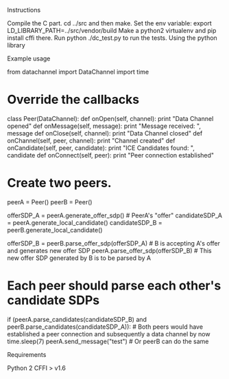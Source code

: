 Instructions

Compile the C part. cd ../src and then make.
Set the env variable: export LD_LIBRARY_PATH=../src/vendor/build
Make a python2 virtualenv and pip install cffi there.
Run python ./dc_test.py to run the tests.
Using the python library

Example usage

from datachannel import DataChannel
import time

# Override the callbacks
class Peer(DataChannel):
    def onOpen(self, channel):
        print "Data Channel opened"
    def onMessage(self, message):
        print "Message received: ", message
    def onClose(self, channel):
        print "Data Channel closed"
    def onChannel(self, peer, channel):
        print "Channel created"
    def onCandidate(self, peer, candidate):
        print "ICE Candidates found: ", candidate
    def onConnect(self, peer):
        print "Peer connection established"

# Create two peers.
peerA = Peer()
peerB = Peer()

offerSDP_A = peerA.generate_offer_sdp() # PeerA's "offer"
candidateSDP_A = peerA.generate_local_candidate()
candidateSDP_B = peerB.generate_local_candidate()

offerSDP_B = peerB.parse_offer_sdp(offerSDP_A) # B is accepting A's offer and generates new offer SDP
peerA.parse_offer_sdp(offerSDP_B) # This new offer SDP generated by B is to be parsed by A

# Each peer should parse each other's candidate SDPs
if (peerA.parse_candidates(candidateSDP_B) and peerB.parse_candidates(candidateSDP_A)):
    # Both peers would have established a peer connection and subsequently a data channel by now
    time.sleep(7)
    peerA.send_message("test") # Or peerB can do the same

Requirements

Python 2
CFFI > v1.6